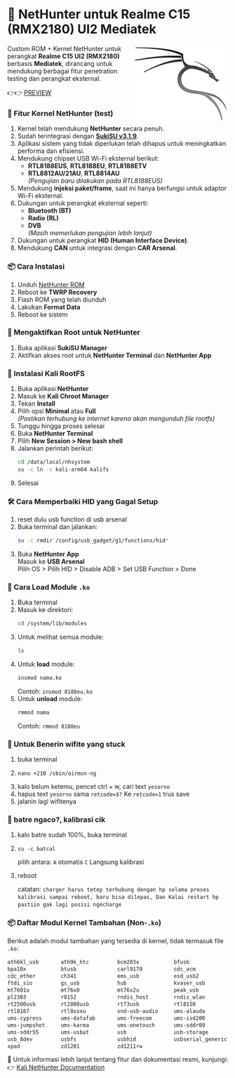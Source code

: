 # 🐉 NetHunter untuk Realme C15 (RMX2180) UI2 Mediatek  
<img align='right' src='image/kali.png' width='220px' alt="Kali Linux Logo">

Custom ROM + Kernel NetHunter untuk perangkat **Realme C15 UI2 (RMX2180)** berbasis **Mediatek**, dirancang untuk mendukung berbagai fitur penetration testing dan perangkat eksternal.

👉👉 [PREVIEW](https://github.com/Frostleaft07/Nethunter_C15/blob/main/kali.md)

### 🔧 Fitur Kernel NetHunter **(test)**

1. Kernel telah mendukung **NetHunter** secara penuh.
2. Sudah terintegrasi dengan [**SukiSU v3.1.9**](https://github.com/SukiSU-Ultra/SukiSU-Ultra).
3. Aplikasi sistem yang tidak diperlukan telah dihapus untuk meningkatkan performa dan efisiensi.
4. Mendukung chipset USB Wi-Fi eksternal berikut:
   - **RTL8188EUS**, **RTL8188EU**, **RTL8188ETV**
   - **RTL8812AU/21AU**, **RTL8814AU**  
   *(Pengujian baru dilakukan pada RTL8188EUS)*
5. Mendukung **injeksi paket/frame**, saat ini hanya berfungsi untuk adaptor Wi-Fi eksternal.
6. Dukungan untuk perangkat eksternal seperti:
   - **Bluetooth (BT)**
   - **Radio (RL)**
   - **DVB**  
   *(Masih memerlukan pengujian lebih lanjut)*
7. Dukungan untuk perangkat **HID (Human Interface Device)**.
8. Mendukung **CAN** untuk integrasi dengan **CAR Arsenal**.

### 📦 Cara Instalasi

1. Unduh [NetHunter ROM](https://github.com/Frostleaft07/Nethunter_C15/releases/download/latest/RealmeUI2_Debloat_v2.2_Sukisu_Mediatek_Nethunter+modules_RMX2185.zip)
2. Reboot ke **TWRP Recovery**
3. Flash ROM yang telah diunduh
4. Lakukan **Format Data**
5. Reboot ke sistem

### 🔐 Mengaktifkan Root untuk NetHunter

1. Buka aplikasi **SukiSU Manager**
2. Aktifkan akses root untuk **NetHunter Terminal** dan **NetHunter App**

### 🐧 Instalasi Kali RootFS

1. Buka aplikasi **NetHunter**
2. Masuk ke **Kali Chroot Manager**
3. Tekan **Install**
4. Pilih opsi **Minimal** atau **Full**  
   *(Pastikan terhubung ke internet karena akan mengunduh file rootfs)*
5. Tunggu hingga proses selesai
6. Buka **NetHunter Terminal**
7. Pilih **New Session > New bash shell**
8. Jalankan perintah berikut:
   ```bash
   cd /data/local/nhsystem
   su -c ln -s kali-arm64 kalifs
   ```
9. Selesai

### 🛠️ Cara Memperbaiki HID yang Gagal Setup

1. reset dulu usb function di usb arsenal
2. Buka terminal dan jalankan:
   ```bash
   su -c rmdir /config/usb_gadget/g1/functions/hid*
   ```
3. Buka **NetHunter App**  
   Masuk ke **USB Arsenal**  
   Pilih OS > Pilih HID > Disable ADB > Set USB Function > Done

### 📁 Cara Load Module `.ko`

1. Buka terminal
2. Masuk ke direktori:
   ```bash
   cd /system/lib/modules
   ```
3. Untuk melihat semua module:
   ```bash
   ls
   ```
4. Untuk **load** module:
   ```bash
   insmod nama.ko
   ```
   Contoh: `insmod 8188eu.ko`
5. Untuk **unload** module:
   ```bash
   rmmod nama
   ```
   Contoh: `rmmod 8188eu`

### 🛜 Untuk Benerin wifite yang stuck
1. buka terminal
2. ```
   nano +210 /sbin/airmon-ng
   ```
3. kalo belum ketemu, pencet ctrl + w, cari text `yesorno`
4. hapus text `yesorno` sama `retcode=$?` Ke `retcode=1` trus save
5. jalanin lagi wifitenya

### 🔋 batre ngaco?, kalibrasi cik
1. kalo batre sudah 100%, buka terminal
2. ```
   su -c batcal
   ```
   pilih antara:
   `A` otomatis
   `C` Langsung kalibrasi
3. reboot

   catatan: `charger harus tetep terhubung dengan hp selama proses kalibrasi sampai reboot, baru bisa dilepas, Dan Kalai restart hp pastiin gak lagi posisi ngecharge`

### 📦 Daftar Modul Kernel Tambahan (Non-`.ko`)

Berikut adalah modul tambahan yang tersedia di kernel, tidak termasuk file `.ko`:

```
ath6kl_usb       ath9k_htc         bcm203x           bfusb
bpa10x           btusb             carl9170          cdc_acm
cdc_ether        ch341             ems_usb           esd_usb2
ftdi_sio         gs_usb            hub               kvaser_usb
mt7601u          mt76x0            mt76x2u           peak_usb
pl2303           r8152             rndis_host        rndis_wlan
rt2500usb        rt2800usb         rt73usb           rtl8150
rtl8187          rtl8xxxu          snd-usb-audio     ums-alauda
ums-cypress      ums-datafab       ums-freecom       ums-isd200
ums-jumpshot     ums-karma         ums-onetouch      ums-sddr09
ums-sddr55       ums-usbat         usb               usb-storage
usb_8dev         usbfs             usbhid            usbserial_generic
xpad             zd1201            zd1211rw
```

🔗 Untuk informasi lebih lanjut tentang fitur dan dokumentasi resmi, kunjungi:  
👉 [Kali NetHunter Documentation](https://www.kali.org/docs/nethunter/)
